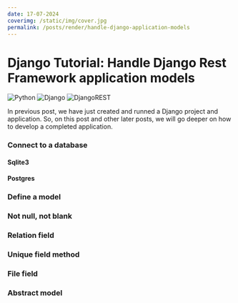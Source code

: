 ```yaml
---
date: 17-07-2024
coverimg: /static/img/cover.jpg
permalink: /posts/render/handle-django-application-models
---
```


# Django Tutorial: Handle Django Rest Framework application models

![Python](https://img.shields.io/badge/python-3670A0?style=for-the-badge&logo=python&logoColor=ffdd54)
![Django](https://img.shields.io/badge/django-%23092E20.svg?style=for-the-badge&logo=django&logoColor=white)
![DjangoREST](https://img.shields.io/badge/DJANGO-REST-ff1709?style=for-the-badge&logo=django&logoColor=white&color=ff1709&labelColor=gray)

In previous post, we have just created and runned a Django project and application. So, on this post and other later posts, we will go deeper on how to develop a completed application.

### Connect to a database
#### Sqlite3
#### Postgres
### Define a model
### Not null, not blank
### Relation field
### Unique field method
### File field
### Abstract model
